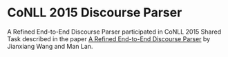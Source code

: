 CoNLL 2015 Discourse Parser
===========================
A Refined End-to-End Discourse Parser participated in CoNLL 2015 Shared Task described in the paper
[A Refined End-to-End Discourse Parser](http://aclweb.org/anthology/K15-2002) by Jianxiang Wang and Man Lan.